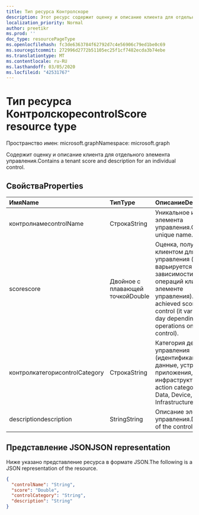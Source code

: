 ```yaml
---
title: Тип ресурса Контролскоре
description: Этот ресурс содержит оценку и описание клиента для отдельного элемента управления.
localization_priority: Normal
author: preetikr
ms.prod: ''
doc_type: resourcePageType
ms.openlocfilehash: fc3de6363784f62792d7c4e56906c79ed1be0c69
ms.sourcegitcommit: 272996d2772b51105ec25f1cf7482ecda3b74ebe
ms.translationtype: MT
ms.contentlocale: ru-RU
ms.lasthandoff: 03/05/2020
ms.locfileid: "42531767"
---
```

#  <a name="controlscore-resource-type"></a><span data-ttu-id="8982a-103">Тип ресурса Контролскоре</span><span class="sxs-lookup"><span data-stu-id="8982a-103">controlScore resource type</span></span>

<span data-ttu-id="8982a-104">Пространство имен: microsoft.graph</span><span class="sxs-lookup"><span data-stu-id="8982a-104">Namespace: microsoft.graph</span></span>

<span data-ttu-id="8982a-105">Содержит оценку и описание клиента для отдельного элемента управления.</span><span class="sxs-lookup"><span data-stu-id="8982a-105">Contains a tenant score and description for an individual control.</span></span>

## <a name="properties"></a><span data-ttu-id="8982a-106">Свойства</span><span class="sxs-lookup"><span data-stu-id="8982a-106">Properties</span></span>

|<span data-ttu-id="8982a-107">Имя</span><span class="sxs-lookup"><span data-stu-id="8982a-107">Name</span></span> |<span data-ttu-id="8982a-108">Тип</span><span class="sxs-lookup"><span data-stu-id="8982a-108">Type</span></span> |<span data-ttu-id="8982a-109">Описание</span><span class="sxs-lookup"><span data-stu-id="8982a-109">Description</span></span> |
|:--|:--|:--|
|<span data-ttu-id="8982a-110">контролнаме</span><span class="sxs-lookup"><span data-stu-id="8982a-110">controlName</span></span>|<span data-ttu-id="8982a-111">Строка</span><span class="sxs-lookup"><span data-stu-id="8982a-111">String</span></span>|<span data-ttu-id="8982a-112">Уникальное имя элемента управления.</span><span class="sxs-lookup"><span data-stu-id="8982a-112">Control unique name.</span></span>|
|<span data-ttu-id="8982a-113">score</span><span class="sxs-lookup"><span data-stu-id="8982a-113">score</span></span>|<span data-ttu-id="8982a-114">Двойное с плавающей точкой</span><span class="sxs-lookup"><span data-stu-id="8982a-114">Double</span></span>|<span data-ttu-id="8982a-115">Оценка, полученная клиентом для элемента управления (она варьируется по дням, в зависимости от операций клиента в элементе управления).</span><span class="sxs-lookup"><span data-stu-id="8982a-115">Tenant achieved score for the control (it varies day by day depending on tenant operations on the control).</span></span>|
|<span data-ttu-id="8982a-116">контролкатегори</span><span class="sxs-lookup"><span data-stu-id="8982a-116">controlCategory</span></span>|<span data-ttu-id="8982a-117">Строка</span><span class="sxs-lookup"><span data-stu-id="8982a-117">String</span></span>|<span data-ttu-id="8982a-118">Категория действий управления (идентификация, данные, устройство, приложения, инфраструктура).</span><span class="sxs-lookup"><span data-stu-id="8982a-118">Control action category (Identity, Data, Device, Apps, Infrastructure).</span></span>|
|<span data-ttu-id="8982a-119">description</span><span class="sxs-lookup"><span data-stu-id="8982a-119">description</span></span>|<span data-ttu-id="8982a-120">String</span><span class="sxs-lookup"><span data-stu-id="8982a-120">String</span></span>| <span data-ttu-id="8982a-121">Описание элемента управления.</span><span class="sxs-lookup"><span data-stu-id="8982a-121">Description of the control.</span></span>|

## <a name="json-representation"></a><span data-ttu-id="8982a-122">Представление JSON</span><span class="sxs-lookup"><span data-stu-id="8982a-122">JSON representation</span></span>

<span data-ttu-id="8982a-123">Ниже указано представление ресурса в формате JSON.</span><span class="sxs-lookup"><span data-stu-id="8982a-123">The following is a JSON representation of the resource.</span></span>

<!-- {
  "blockType": "resource",
  "optionalProperties": [

  ],
  "@odata.type": "microsoft.graph.controlScore"
}-->

```json
{
  "controlName": "String",
  "score": "Double",
  "controlCategory": "String",
  "description": "String"
}

```


<!-- {
  "type": "#page.annotation",
  "description": "controlScore resource",
  "keywords": "",
  "section": "documentation",
  "tocPath": ""
}-->
